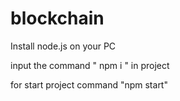 # blockchain
Install node.js on your PC

input the command " npm i " in project

for start project command "npm start"
